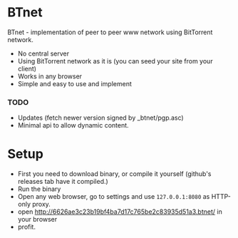 # BTnet

BTnet - implementation of peer to peer www network using BitTorrent network.

 - No central server
 - Using BitTorrent network as it is (you can seed your site from your client)
 - Works in any browser
 - Simple and easy to use and implement

### TODO

 - Updates (fetch newer version signed by _btnet/pgp.asc)
 - Minimal api to allow dynamic content.

# Setup

 - First you need to download binary, or compile it yourself (github's releases tab have it compiled.)
 - Run the binary
 - Open any web browser, go to settings and use `127.0.0.1:8080` as HTTP-only proxy.
 - open http://6626ae3c23b19bf4ba7d17c765be2c83935d51a3.btnet/ in your browser
 - profit.